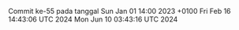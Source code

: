 Commit ke-55 pada tanggal Sun Jan 01 14:00 2023 +0100
Fri Feb 16 14:43:06 UTC 2024
Mon Jun 10 03:43:16 UTC 2024
